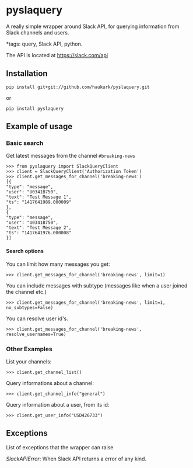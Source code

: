 pyslaquery
==========
A really simple wrapper around Slack API, for querying information from Slack channels and users.


*tags: query, Slack API, python.


The API is located at https://slack.com/api

## Installation

    pip install git+git://github.com/haukurk/pyslaquery.git
	
or

	pip install pyslaquery
	
## Example of usage

### Basic search

Get latest messages from the channel `#breaking-news`

	>>> from pyslaquery import SlackQueryClient
	>>> client = SlackQueryClient('Authorization Token')
	>>> client.get_messages_for_channel('breaking-news')
    [{
    "type": "message",
    "user": "U0341B750",
    "text": "Test Message 1",
    "ts": "1417641989.000009"
    },
    {
    "type": "message",
    "user": "U0341B750",
    "text": "Test Message 2",
    "ts": "1417641976.000008"
    }]
	
#### Search options

You can limit how many messages you get:

    >>> client.get_messages_for_channel('breaking-news', limit=1)

You can include messages with subtype (messages like when a user joined the channel etc.)

    >>> client.get_messages_for_channel('breaking-news', limit=1, no_subtypes=False)
    
You can resolve user id's.

    >>> client.get_messages_for_channel('breaking-news', resolve_usernames=True)

### Other Examples

List your channels:

    >>> client.get_channel_list()
    
Query informations about a channel:

    >>> client.get_channel_info("general")

Query information about a user, from its id:

    >>> client.get_user_info("USD426733")

## Exceptions 

List of exceptions that the wrapper can raise

*SlackAPIError*: When Slack API returns a error of any kind.

